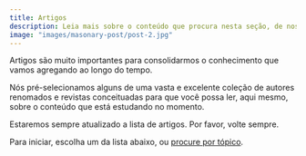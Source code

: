 ```yaml
---
title: Artigos
description: Leia mais sobre o conteúdo que procura nesta seção, de nossa lista de artigos de fácil compreensão e profundo conhecimento.
image: "images/masonary-post/post-2.jpg"
---
```


Artigos são muito importantes para consolidarmos o conhecimento que vamos
agregando ao longo do tempo.

Nós pré-selecionamos alguns de uma vasta e excelente coleção de autores
renomados e revistas conceituadas para que você possa ler, aqui mesmo, sobre o
conteúdo que está estudando no momento.

Estaremos sempre atualizado a lista de artigos. Por favor, volte sempre.

Para iniciar, escolha um da lista abaixo, ou [procure por tópico](/topicos).

